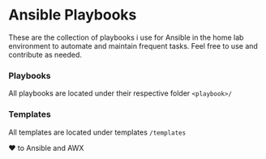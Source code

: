 # Ansible Playbooks
These are the collection of playbooks i use for Ansible in the home lab environment to automate and maintain frequent tasks. Feel free to use and contribute as needed.

### Playbooks
All playbooks are located under their respective folder `<playbook>/`

### Templates
All templates are located under templates `/templates`

❤️ to Ansible and AWX 
